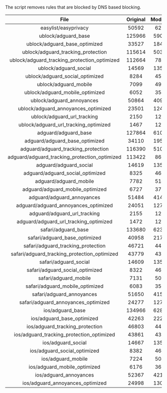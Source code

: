 The script removes rules that are blocked by DNS based blocking.


| File | Original | Modified |
|:----:|:-----:|:-----:|
| easylist/easyprivacy | 50592 | 6267 |
| ublock/adguard_base | 125966 | 59084 |
| ublock/adguard_base_optimized | 33527 | 18499 |
| ublock/adguard_tracking_protection | 115614 | 50374 |
| ublock/adguard_tracking_protection_optimized | 112664 | 7896 |
| ublock/adguard_social | 14569 | 13501 |
| ublock/adguard_social_optimized | 8284 | 4599 |
| ublock/adguard_mobile | 7099 | 4966 |
| ublock/adguard_mobile_optimized | 6052 | 3540 |
| ublock/adguard_annoyances | 50864 | 40920 |
| ublock/adguard_annoyances_optimized | 23501 | 12411 |
| ublock/adguard_url_tracking | 2150 | 1283 |
| ublock/adguard_url_tracking_optimized | 1467 | 1280 |
| adguard/adguard_base | 127864 | 61053 |
| adguard/adguard_base_optimized | 34110 | 19509 |
| adguard/adguard_tracking_protection | 116390 | 51093 |
| adguard/adguard_tracking_protection_optimized | 113422 | 8602 |
| adguard/adguard_social | 14619 | 13558 |
| adguard/adguard_social_optimized | 8325 | 4642 |
| adguard/adguard_mobile | 7782 | 5144 |
| adguard/adguard_mobile_optimized | 6727 | 3711 |
| adguard/adguard_annoyances | 51484 | 41477 |
| adguard/adguard_annoyances_optimized | 24051 | 12709 |
| adguard/adguard_url_tracking | 2155 | 1289 |
| adguard/adguard_url_tracking_optimized | 1472 | 1286 |
| safari/adguard_base | 133680 | 62336 |
| safari/adguard_base_optimized | 40958 | 21766 |
| safari/adguard_tracking_protection | 46721 | 4455 |
| safari/adguard_tracking_protection_optimized | 43779 | 4312 |
| safari/adguard_social | 14609 | 13542 |
| safari/adguard_social_optimized | 8322 | 4629 |
| safari/adguard_mobile | 7131 | 5005 |
| safari/adguard_mobile_optimized | 6083 | 3573 |
| safari/adguard_annoyances | 51650 | 41570 |
| safari/adguard_annoyances_optimized | 24277 | 12779 |
| ios/adguard_base | 134966 | 62840 |
| ios/adguard_base_optimized | 42263 | 22269 |
| ios/adguard_tracking_protection | 46803 | 4462 |
| ios/adguard_tracking_protection_optimized | 43861 | 4319 |
| ios/adguard_social | 14667 | 13574 |
| ios/adguard_social_optimized | 8382 | 4643 |
| ios/adguard_mobile | 7224 | 5046 |
| ios/adguard_mobile_optimized | 6176 | 3611 |
| ios/adguard_annoyances | 52367 | 42180 |
| ios/adguard_annoyances_optimized | 24998 | 13080 |